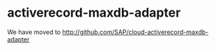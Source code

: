 activerecord-maxdb-adapter
==========================

We have moved to http://github.com/SAP/cloud-activerecord-maxdb-adapter
